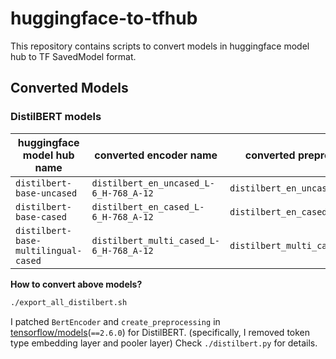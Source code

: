 # huggingface-to-tfhub

This repository contains scripts to convert models in huggingface model hub to TF SavedModel format.

## Converted Models

### DistilBERT models

| huggingface model hub name           | converted encoder name                  | converted preprocess name           |
| ------------------------------------ | --------------------------------------- | ----------------------------------- |
| `distilbert-base-uncased`            | `distilbert_en_uncased_L-6_H-768_A-12`  | `distilbert_en_uncased_preprocess`  |
| `distilbert-base-cased`              | `distilbert_en_cased_L-6_H-768_A-12`    | `distilbert_en_cased_preprocess`    |
| `distilbert-base-multilingual-cased` | `distilbert_multi_cased_L-6_H-768_A-12` | `distilbert_multi_cased_preprocess` |

**How to convert above models?**

```sh
./export_all_distilbert.sh
```

I patched `BertEncoder` and `create_preprocessing` in [tensorflow/models](https://github.com/tensorflow/models)(`==2.6.0`) for DistilBERT. (specifically, I removed token type embedding layer and pooler layer) Check `./distilbert.py` for details.
